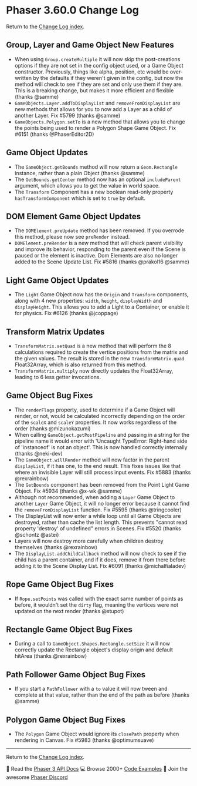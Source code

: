 # Phaser 3.60.0 Change Log

Return to the [Change Log index](CHANGELOG-v3.60.md).

## Group, Layer and Game Object New Features

* When using `Group.createMultiple` it will now skip the post-creations options if they are not set in the config object used, or a Game Object constructor. Previously, things like alpha, position, etc would be over-written by the defaults if they weren't given in the config, but now the method will check to see if they are set and only use them if they are. This is a breaking change, but makes it more efficient and flexible (thanks @samme)
* `GameObjects.Layer.addToDisplayList` and `removeFromDisplayList` are new methods that allows for you to now add a Layer as a child of another Layer. Fix #5799 (thanks @samme)
* `GameObjects.Polygon.setTo` is a new method that allows you to change the points being used to render a Polygon Shape Game Object. Fix #6151 (thanks @PhaserEditor2D)

## Game Object Updates

* The `GameObject.getBounds` method will now return a `Geom.Rectangle` instance, rather than a plain Object (thanks @samme)
* The `GetBounds.getCenter` method now has an optional `includeParent` argument, which allows you to get the value in world space.
* The `Transform` Component has a new boolean read-only property `hasTransformComponent` which is set to `true` by default.

## DOM Element Game Object Updates

* The `DOMElement.preUpdate` method has been removed. If you overrode this method, please now see `preRender` instead.
* `DOMElement.preRender` is a new method that will check parent visibility and improve its behavior, responding to the parent even if the Scene is paused or the element is inactive. Dom Elements are also no longer added to the Scene Update List. Fix #5816 (thanks @prakol16 @samme)

## Light Game Object Updates

* The `Light` Game Object now has the `Origin` and `Transform` components, along with 4 new properties: `width`, `height`, `displayWidth` and `displayHeight`. This allows you to add a Light to a Container, or enable it for physics. Fix #6126 (thanks @jcoppage)

## Transform Matrix Updates

* `TransformMatrix.setQuad` is a new method that will perform the 8 calculations required to create the vertice positions from the matrix and the given values. The result is stored in the new `TransformMatrix.quad` Float32Array, which is also returned from this method.
* `TransformMatrix.multiply` now directly updates the Float32Array, leading to 6 less getter invocations.

## Game Object Bug Fixes

* The `renderFlags` property, used to determine if a Game Object will render, or not, would be calculated incorrectly depending on the order of the `scaleX` and `scaleY` properties. It now works regardless of the order (thanks @mizunokazumi)
* When calling `GameObject.getPostPipeline` and passing in a string for the pipeline name it would error with 'Uncaught TypeError: Right-hand side of 'instanceof' is not an object'. This is now handled correctly internally (thanks @neki-dev)
* The `GameObject.willRender` method will now factor in the parent `displayList`, if it has one, to the end result. This fixes issues like that where an invisible Layer will still process input events. Fix #5883 (thanks @rexrainbow)
* The `GetBounds` component has been removed from the Point Light Game Object. Fix #5934 (thanks @x-wk @samme)
* Although not recommended, when adding a `Layer` Game Object to another `Layer` Game Object, it will no longer error because it cannot find the `removeFromDisplayList` function. Fix #5595 (thanks @tringcooler)
* The DisplayList will now enter a while loop until all Game Objects are destroyed, rather than cache the list length. This prevents "cannot read property 'destroy' of undefined" errors in Scenes. Fix #5520 (thanks @schontz @astei)
* Layers will now destroy more carefully when children destroy themselves (thanks @rexrainbow)
* The `DisplayList.addChildCallback` method will now check to see if the child has a parent container, and if it does, remove it from there before adding it to the Scene Display List. Fix #6091 (thanks @michalfialadev)

## Rope Game Object Bug Fixes

* If `Rope.setPoints` was called with the exact same number of points as before, it wouldn't set the `dirty` flag, meaning the vertices were not updated on the next render (thanks @stupot)

## Rectangle Game Object Bug Fixes

* During a call to `GameObject.Shapes.Rectangle.setSize` it will now correctly update the Rectangle object's display origin and default hitArea (thanks @rexrainbow)

## Path Follower Game Object Bug Fixes

* If you start a `PathFollower` with a `to` value it will now tween and complete at that value, rather than the end of the path as before (thanks @samme)

## Polygon Game Object Bug Fixes

* The `Polygon` Game Object would ignore its `closePath` property when rendering in Canvas. Fix #5983 (thanks @optimumsuave)

---------------------------------------

Return to the [Change Log index](CHANGELOG-v3.60.md).

📖 Read the [Phaser 3 API Docs](https://newdocs.phaser.io/) 💻 Browse 2000+ [Code Examples](https://labs.phaser.io) 🤝 Join the awesome [Phaser Discord](https://discord.gg/phaser)
